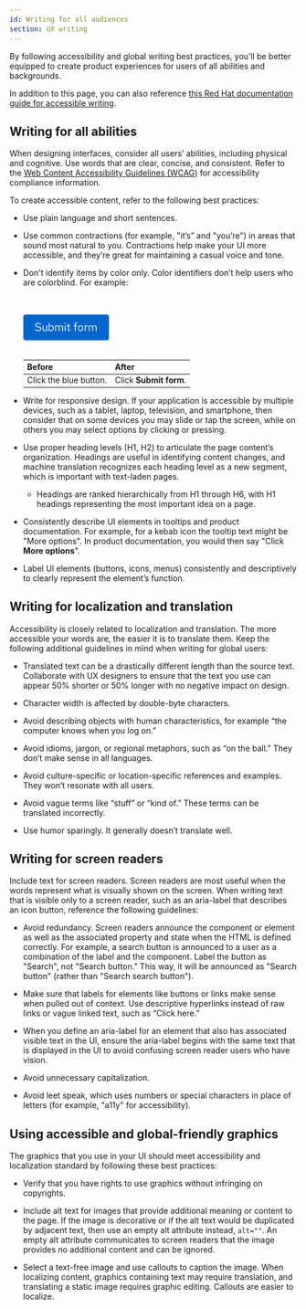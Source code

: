 ```yaml
---
id: Writing for all audiences
section: UX writing
--- 
```


By following accessibility and global writing best practices, you’ll be better equipped to create product experiences for users of all abilities and backgrounds. 

In addition to this page, you can also reference [this Red Hat documentation guide for accessible writing](https://redhat-documentation.github.io/accessibility-guide/).

## Writing for all abilities 
When designing interfaces, consider all users’ abilities, including physical and cognitive. Use words that are clear, concise, and consistent. Refer to the [Web Content Accessibility Guidelines (WCAG)](https://www.w3.org/TR/WCAG21/) for accessibility compliance information. 

To create accessible content, refer to the following best practices: 

- Use plain language and short sentences. 

- Use common contractions (for example, "it’s” and "you’re") in areas that sound most natural to you. Contractions help make your UI more accessible, and they’re great for maintaining a casual voice and tone.

- Don't identify items by color only. Color identifiers don’t help users who are colorblind. For example:

    <br /><br />
    <img src="./img/submit-form.png" alt="blue PatternFly primary button reading Submit form" width="150"/>
    <br /><br />

    <div class="ws-content-table">

    | **Before** | **After** |
    |--------|-----------|
    | Click the blue button. | Click **Submit form**. | 

    </div> 

- Write for responsive design. If your application is accessible by multiple devices, such as a tablet, laptop, television, and smartphone, then consider that on some devices you may slide or tap the screen, while on others you may select options by clicking or pressing. 

- Use proper heading levels (H1, H2) to articulate the page content’s organization. Headings are useful in identifying content changes, and machine translation recognizes each heading level as a new segment, which is important with text-laden pages. 
    - Headings are ranked hierarchically from H1 through H6, with H1 headings representing the most important idea on a page. 

- Consistently describe UI elements in tooltips and product documentation. For example, for a kebab icon the tooltip text might be "More options". In product documentation, you would then say "Click **More options**". 

- Label UI elements (buttons, icons, menus) consistently and descriptively to clearly represent the element’s function.

## Writing for localization and translation

Accessibility is closely related to localization and translation. The more accessible your words are, the easier it is to translate them. Keep the following additional guidelines in mind when writing for global users: 

- Translated text can be a drastically different length than the source text. Collaborate with UX designers to ensure that the text you use can appear 50% shorter or 50% longer with no negative impact on design.

- Character width is affected by double-byte characters.

- Avoid describing objects with human characteristics, for example “the computer knows when you log on.”

- Avoid idioms, jargon, or regional metaphors, such as “on the ball.” They don’t make sense in all languages.

- Avoid culture-specific or location-specific references and examples. They won’t resonate with all users.

- Avoid vague terms like “stuff” or “kind of.” These terms can be translated incorrectly.

- Use humor sparingly. It generally doesn’t translate well.

## Writing for screen readers

Include text for screen readers. Screen readers are most useful when the words represent what is visually shown on the screen. When writing text that is visible only to a screen reader, such as an aria-label that describes an icon button, reference the following guidelines:  

- Avoid redundancy. Screen readers announce the component or element as well as the associated property and state when the HTML is defined correctly. For example, a search button is announced to a user as a combination of the label and the component. Label the button as "Search", not "Search button." This way, it will be announced as "Search button" (rather than "Search search button").

- Make sure that labels for elements like buttons or links make sense when pulled out of context. Use descriptive hyperlinks instead of raw links or vague linked text, such as “Click here.”  

- When you define an aria-label for an element that also has associated visible text in the UI, ensure the aria-label begins with the same text that is displayed in the UI to avoid confusing screen reader users who have vision. 

- Avoid unnecessary capitalization. 

- Avoid leet speak, which uses numbers or special characters in place of letters (for example, "a11y" for accessibility). 

## Using accessible and global-friendly graphics

The graphics that you use in your UI should meet accessibility and localization standard by following these best practices:

- Verify that you have rights to use graphics without infringing on copyrights.

- Include alt text for images that provide additional meaning or content to the page. If the image is decorative or if the alt text would be duplicated by adjacent text, then use an empty alt attribute instead, `alt=""`. An empty alt attribute communicates to screen readers that the image provides no additional content and can be ignored.

- Select a text-free image and use callouts to caption the image. When localizing content, graphics containing text may require translation, and translating a static image requires graphic editing. Callouts are easier to localize.





